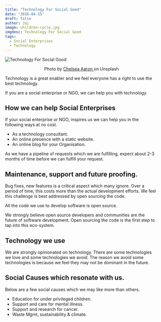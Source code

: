 ```yaml
---
title: "Technology For Social Good"
date: "2016-04-15"
draft: false
author: Jai
image: children-cycle.jpg
imgdesc: Technology For Social Good
tags:
  - Social Enterprises
  - Technology
---
```

![Technology For Social Good](children-cycle.jpg)

<p align="center"> Photo by <a href="https://unsplash.com/@chelsea_aaron"> Chelsea Aaron </a> on Unsplash </p>

Technology is a great enabler and we feel everyone has a right to use the best technology.

If you are a social enterprise or NGO, we can help you with technology.

## How we can help Social Enterprises
If your social enterprise or NGO, inspires us we can help you in the following ways at no cost.
- As a technology consultant.
- An online presence with a static website.
- An online blog for your Organisation.

As we have a pipeline of requests which we are fulfilling, expect about 2-3 months of time before we can fulfill your request.


## Maintenance, support and future proofing.
Bug fixes, new features is a critical aspect which many ignore. Over a period of time, this costs more than the actual development efforts. We feel this challenge is best addressed by open sourcing the code.

All the code we use to develop software is open source.

We strongly believe open source developers and communities are the future of software development. Open sourcing the code is the first step to tap into this eco-system.

## Technology we use
We are strongly opinionated on technology. There are some technologies we love and some technologies we avoid. The reason we avoid some technologies is because we feel they may not be dominant in the future.

## Social Causes which resonate with us.
Below are a few social causes which we may like more than others.
- Education for under privileged children.
- Support and care for mental illness.
- Support and research for cancer.
- Waste Mgmt, sustainability & climate.
